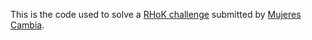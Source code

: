This is the code used to solve a [RHoK challenge](https://vimeo.com/65755818) submitted by [Mujeres Cambia](http://mujerescambia.com).


